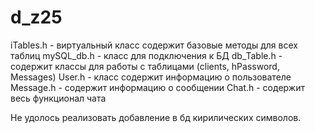 # d_z25

iTables.h - виртуальный класс содержит базовые методы для всех таблиц
mySQL_db.h - класс для подключения к БД
db_Table.h - содержит классы для работы с таблицами (clients, hPassword, Messages)
User.h - класс содержит информацию о пользователе
Message.h - содержит информацию о сообщении
Chat.h - содержит весь функционал чата

Не удолось реализовать добавление в бд кирилических символов.
